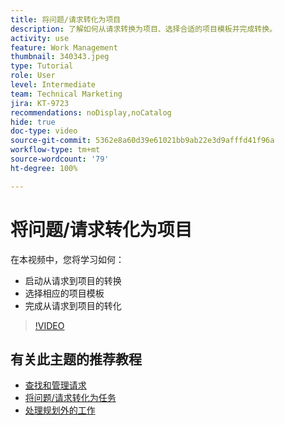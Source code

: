 ```yaml
---
title: 将问题/请求转化为项目
description: 了解如何从请求转换为项目、选择合适的项目模板并完成转换。
activity: use
feature: Work Management
thumbnail: 340343.jpeg
type: Tutorial
role: User
level: Intermediate
team: Technical Marketing
jira: KT-9723
recommendations: noDisplay,noCatalog
hide: true
doc-type: video
source-git-commit: 5362e8a60d39e61021bb9ab22e3d9afffd41f96a
workflow-type: tm+mt
source-wordcount: '79'
ht-degree: 100%

---
```


# 将问题/请求转化为项目

在本视频中，您将学习如何：

* 启动从请求到项目的转换
* 选择相应的项目模板
* 完成从请求到项目的转化

>[!VIDEO](https://video.tv.adobe.com/v/340343/?quality=12&learn=on)


## 有关此主题的推荐教程

* [查找和管理请求](/help/manage-work/issues-requests/find-requests.md)
* [将问题/请求转化为任务](/help/manage-work/issues-requests/convert-issues-to-other-work-items.md)
* [处理规划外的工作](/help/manage-work/issues-requests/handle-unplanned-work.md)

